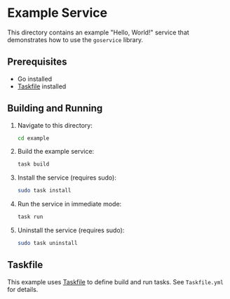 # Example Service

This directory contains an example "Hello, World!" service that demonstrates how to use the `goservice` library.

## Prerequisites

-   Go installed
-   [Taskfile](https://taskfile.dev/) installed

## Building and Running

1.  Navigate to this directory:

    ```bash
    cd example
    ```

2.  Build the example service:

    ```bash
    task build
    ```

3.  Install the service (requires sudo):

    ```bash
    sudo task install
    ```

4.  Run the service in immediate mode:

    ```bash
    task run
    ```

5.  Uninstall the service (requires sudo):

    ```bash
    sudo task uninstall
    ```

## Taskfile

This example uses [Taskfile](https://taskfile.dev/) to define build and run tasks. See `Taskfile.yml` for details.
